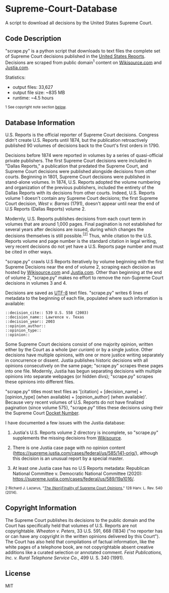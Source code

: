# Supreme-Court-Database

A script to download all decisions by the United States Supreme Court.

## Code Description

"scrape.py" is a python script that downloads to text files the complete set of Supreme Court decisions published in the [United States Reports](https://en.wikipedia.org/wiki/United_States_Reports). Decisions are scraped from public domain<sup>1</sup> content on [Wikisource.com](https://en.wikisource.org/wiki/United_States_Reports/Volume_2) and [Justia.com](https://supreme.justia.com/cases/federal/us/volume/).

Statistics:
* output files: 33,627
* output file size: ~835 MB
* runtime: ~4.5 hours

<sup>1 See copyright note section [below](#copyright-information).</sup>

## Database Information
 
U.S. Reports is the official reporter of Supreme Court decisions. Congress didn't create U.S. Reports until 1874, but the publication retroactively published 90 volumes of decisions back to the Court's first orders in 1790. 

Decisions before 1874 were reported in volumes by a series of quasi-official private publishers. The first Supreme Court decisions were included in "Dallas Reports," a publication that predated the Supreme Court, and Supreme Court decisions were published alongside decisions from other courts. Beginning in 1801, Supreme Court decisions were published in stand-alone volumes. In 1874, U.S. Reports adopted the volume numbering and organization of the previous publishers, included the entirety of the Dallas Reports with its decisions from other courts. Indeed, U.S. Reports volume 1 doesn't contain any Supreme Court decisions; the first Supreme Court decision, <i>West v. Barnes</i> (1791), doesn't appear until near the end of U.S Reports (Dallas Reports) volume 2.

Modernly, U.S. Reports publishes decisions from each court term in volumes that are around 1,000 pages. Final pagination is not established for several years after decisions are issued, during which changes the decisions themselves is still possible.<sup>[2]</sup> Thus, while citation to the U.S. Reports volume and page number is the standard citation in legal writing, very recent decisions do not yet have a U.S. Reports page number and must be cited in other ways.    

"scrape.py" crawls U.S Reports iteratively by volume beginning with the first Supreme Decisions near the end of volume 2, scraping each decision as hosted by [Wikisource.com](https://en.wikisource.org/wiki/United_States_Reports/Volume_2) and [Justia.com](https://supreme.justia.com/cases/federal/us/volume/). Other than beginning at the end of volume 2, "scrape.py" makes no effort to remove the non-Supreme Court decisions in volumes 3 and 4.

Decisions are saved as [UTF-8](https://en.wikipedia.org/wiki/UTF-8) text files. "scrape.py" writes 6 lines of metadata to the beginning of each file, populated where such information is available:

    ::decision_cite:: 539 U.S. 558 (2003)
    ::decision_name:: Lawrence v. Texas
    ::decision_year:: 2003
    ::opinion_author:: 
    ::opinion_type:: 
    ::opinion:: 

Some Supreme Court decisions consist of one majority opinion, written either by the Court as a whole (<i>per curiam</i>) or by a single justice. Other decisions have multiple opinions, with one or more justice writing separately in concurrence or dissent. Justia publishes historic decisions with all opinions consecutively on the same page; "scrape.py" scrapes these pages into one file. Modernly, Justia has begun separating decisions with multiple opinions into separate webpages (or hidden divs); "scrape.py" scrapes these opinions into different files.

"scrape.py" titles most text files as '[citation] + [decision_name] + [opinion_type] (when available) + [opinion_author] (when available)'. Because very recent volumes of U.S. Reports do not have finalized pagination (since volume 575), "scrape.py" titles these decisions using their the Supreme Court [Docket Number](http://scdb.wustl.edu/documentation.php?var=docket).

I have documented a few issues with the Justia database:

1. Justia's U.S. Reports volume 2 directory is incomplete, so "scrape.py" supplements the missing decisions from [Wikisource](https://en.wikisource.org/wiki/United_States_Reports/Volume_2).

2. There is one Justia case page with no opinion content (https://supreme.justia.com/cases/federal/us/585/141-orig/), although this decision is an unusual report by a special master. 

3. At least one Justia case has no U.S Reports metadata: Republican National Committee v. Democratic National Committee (2020): https://supreme.justia.com/cases/federal/us/589/19a1016/. 

<sup>2 Richard J. Lazarus, "[The (Non)Finality of Supreme Court Opinions](https://harvardlawreview.org/print/vol-128/the-nonfinality-of-supreme-court-opinions/)," 128 Harv. L. Rev. 540 (2014).</sup>

## Copyright Information

The Supreme Court publishes its decisions to the public domain and the Court has specifically held that volumes of U.S. Reports are not copyrightable. <i>Wheaton v. Peters</i>, 33 U.S. 591, 668 (1834) ("no reporter has or can have any copyright in the written opinions delivered by this Court"). The Court has also held that compilations of factual information, like the white pages of a telephone book, are not copyrightable absent creative additions like a curated selection or annotated comment. <i>Feist Publications, Inc. v. Rural Telephone Service Co.</i>, 499 U. S. 340 (1991)</sup>.

## License

MIT
